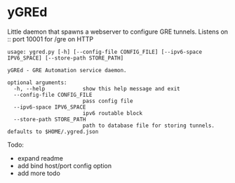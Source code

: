 # yGREd

Little daemon that spawns a webserver to configure GRE tunnels.
Listens on :: port 10001 for /gre on HTTP


```
usage: ygred.py [-h] [--config-file CONFIG_FILE] [--ipv6-space IPV6_SPACE] [--store-path STORE_PATH]

yGREd - GRE Automation service daemon.

optional arguments:
  -h, --help            show this help message and exit
  --config-file CONFIG_FILE
                        pass config file
  --ipv6-space IPV6_SPACE
                        ipv6 routable block
  --store-path STORE_PATH
                        path to database file for storing tunnels. defaults to $HOME/.ygred.json
```

Todo:
- expand readme
- add bind host/port config option
- add more todo
